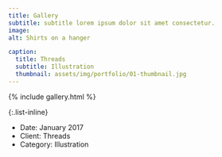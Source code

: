 ```yaml
---
title: Gallery
subtitle: subtitle lorem ipsum dolor sit amet consectetur.
image: 
alt: Shirts on a hanger

caption:
  title: Threads
  subtitle: Illustration
  thumbnail: assets/img/portfolio/01-thumbnail.jpg
---
```

{% include gallery.html %}

{:.list-inline}
- Date: January 2017
- Client: Threads
- Category: Illustration
